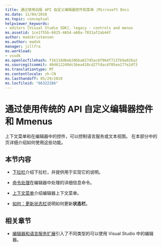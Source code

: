 ```yaml
---
title: 通过使用旧版 API 自定义编辑器控件和菜单 |Microsoft Docs
ms.date: 11/04/2016
ms.topic: conceptual
helpviewer_keywords:
- editors [Visual Studio SDK], legacy - controls and menus
ms.assetid: 1ce1f55b-6825-4654-a60a-7831af2ab44f
author: madskristensen
ms.author: madsk
manager: jillfra
ms.workload:
- vssdk
ms.openlocfilehash: f1613dd6eb206ba827d5ac6f964f7137b9a026a2
ms.sourcegitcommit: 40d612240dc5bea418cd27fdacdf85ea177e2df3
ms.translationtype: MT
ms.contentlocale: zh-CN
ms.lasthandoff: 05/29/2019
ms.locfileid: "66322286"
---
```

# <a name="customize-editor-controls-and-mmenus-by-using-the-legacy-api"></a>通过使用传统的 API 自定义编辑器控件和 Mmenus
上下文菜单和在编辑器中的控件，可以控制语言服务或文本视图。 在本部分中的页详细介绍如何使用这些功能。

## <a name="in-this-section"></a>本节内容
- [下拉栏](../extensibility/drop-down-bar.md)介绍下拉栏，并提供用于实现它的说明。

- [命令处理](../extensibility/command-handling.md)在编辑器中处理的详细信息命令。

- [上下文菜单](../extensibility/context-menus.md)介绍编辑器上下文菜单。

- [如何：更新状态栏](../extensibility/how-to-update-the-status-bar.md)说明如何更新**状态栏**。

## <a name="related-sections"></a>相关章节
- [编辑器和语言服务扩展](../extensibility/editor-and-language-service-extensions.md)引入了不同类型的可以使用 Visual Studio 中的编辑器。